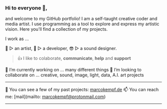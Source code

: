 ### Hi to everyone 👋,

and welcome to my GitHub portfolio! I am a self-taught creative coder and media artist. I use programming as a tool to explore and express my artistic vision. Here you'll find a collection of my projects.

I work as ...

🤪 ▷ an artist,
🤑 ▷ a developer,
😎 ▷ a sound designer.

> 👍 I like to colaborate, **communicate**, **help** and **support**  

🧠 I’m currently working on ... many different things
👯 I’m looking to collaborate on ... creative, sound, image, light, data, A.I. art projects 

---

🏫 You can see a few of my past projects: [marcokempf.de](www.marcokempf.de) 
📫 You can reach me: [mail](mailto: marcokempf@protonmail.com)

---